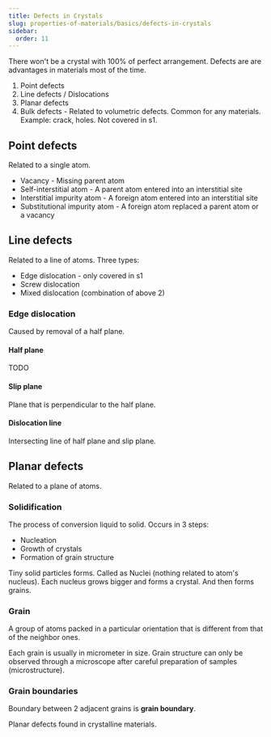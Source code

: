 ```yaml
---
title: Defects in Crystals
slug: properties-of-materials/basics/defects-in-crystals
sidebar:
  order: 11
---
```


There won't be a crystal with 100% of perfect arrangement. Defects are are
advantages in materials most of the time.

1. Point defects
2. Line defects / Dislocations
3. Planar defects
4. Bulk defects - Related to volumetric defects. Common for any materials.
   Example: crack, holes. Not covered in s1.

## Point defects

Related to a single atom.

- Vacancy - Missing parent atom
- Self-interstitial atom - A parent atom entered into an interstitial site
- Interstitial impurity atom - A foreign atom entered into an interstitial site
- Substitutional impurity atom - A foreign atom replaced a parent atom or a
  vacancy

## Line defects

Related to a line of atoms. Three types:

- Edge dislocation - only covered in s1
- Screw dislocation
- Mixed dislocation (combination of above 2)

### Edge dislocation

Caused by removal of a half plane.

#### Half plane

TODO

#### Slip plane

Plane that is perpendicular to the half plane.

#### Dislocation line

Intersecting line of half plane and slip plane.

## Planar defects

Related to a plane of atoms.

### Solidification

The process of conversion liquid to solid. Occurs in 3 steps:

- Nucleation
- Growth of crystals
- Formation of grain structure

Tiny solid particles forms. Called as Nuclei (nothing related to atom's
nucleus). Each nucleus grows bigger and forms a crystal. And then forms grains.

### Grain

A group of atoms packed in a particular orientation that is different from that
of the neighbor ones.

Each grain is usually in micrometer in size. Grain structure can only be
observed through a microscope after careful preparation of samples
(microstructure).

### Grain boundaries

Boundary between 2 adjacent grains is **grain boundary**.

Planar defects found in crystalline materials.
